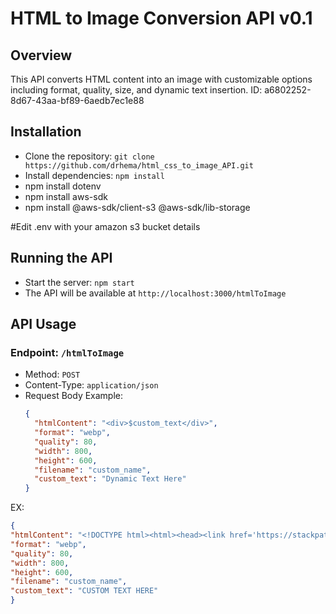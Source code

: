 # HTML to Image Conversion API v0.1

## Overview
This API converts HTML content into an image with customizable options including format, quality, size, and dynamic text insertion.
ID: a6802252-8d67-43aa-bf89-6aedb7ec1e88
## Installation
- Clone the repository: `git clone https://github.com/drhema/html_css_to_image_API.git`
- Install dependencies: `npm install`
- npm install dotenv
- npm install aws-sdk
- npm install @aws-sdk/client-s3 @aws-sdk/lib-storage

 #Edit .env with your amazon s3 bucket details

## Running the API
- Start the server: `npm start`
- The API will be available at `http://localhost:3000/htmlToImage`

## API Usage
### Endpoint: `/htmlToImage`
- Method: `POST`
- Content-Type: `application/json`
- Request Body Example:
  ```json
  {
    "htmlContent": "<div>$custom_text</div>",
    "format": "webp",
    "quality": 80,
    "width": 800,
    "height": 600,
    "filename": "custom_name",
    "custom_text": "Dynamic Text Here"
  }

EX:
  ```json
{
  "htmlContent": "<!DOCTYPE html><html><head><link href='https://stackpath.bootstrapcdn.com/bootstrap/4.5.0/css/bootstrap.min.css' rel='stylesheet'><link href='https://fonts.googleapis.com/css2?family=Roboto:wght@700' rel='stylesheet'><style>body { font-family: 'Roboto', sans-serif; }</style></head><body><div class='p-4 text-center mt-4' style='width: 500px'><span class='tweet-text mb-4'>$custom_text</span><div class='mt-2 p-4'><img src='https://bestfriends.org/sites/default/files/styles/hero_mobile/public/hero-dash/Asana3808_Dashboard_Standard.jpg' class='rounded-circle shadow border mt-4' width='100px'></div><h4 class='mt-2'>WeRateDogs</h4><span class='text-muted'>@dog_rates</span></div></body></html>",
  "format": "webp",
  "quality": 80,
  "width": 800,
  "height": 600,
  "filename": "custom_name",
  "custom_text": "CUSTOM TEXT HERE"
}
